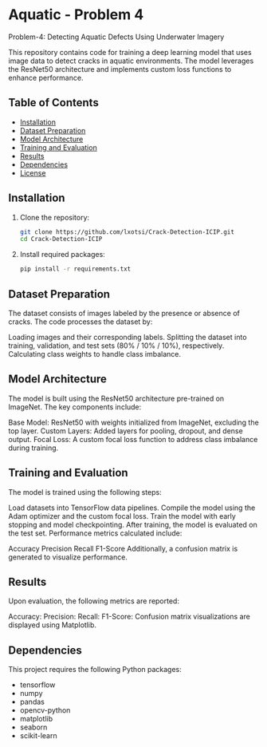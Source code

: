 # Aquatic - Problem 4
Problem-4: Detecting Aquatic Defects Using Underwater Imagery

This repository contains code for training a deep learning model that uses image data to detect cracks in aquatic environments. The model leverages the ResNet50 architecture and implements custom loss functions to enhance performance.

## Table of Contents
- [Installation](#installation)
- [Dataset Preparation](#dataset-preparation)
- [Model Architecture](#model-architecture)
- [Training and Evaluation](#training-and-evaluation)
- [Results](#results)
- [Dependencies](#dependencies)
- [License](#license)

## Installation

1. Clone the repository:
   ```bash
   git clone https://github.com/lxotsi/Crack-Detection-ICIP.git
   cd Crack-Detection-ICIP

2. Install required packages:
   ```bash
   pip install -r requirements.txt

## Dataset Preparation
The dataset consists of images labeled by the presence or absence of cracks. The code processes the dataset by:

Loading images and their corresponding labels.
Splitting the dataset into training, validation, and test sets (80% / 10% / 10%), respectively.
Calculating class weights to handle class imbalance.

## Model Architecture
The model is built using the ResNet50 architecture pre-trained on ImageNet. The key components include:

Base Model: ResNet50 with weights initialized from ImageNet, excluding the top layer.
Custom Layers: Added layers for pooling, dropout, and dense output.
Focal Loss: A custom focal loss function to address class imbalance during training.

## Training and Evaluation
The model is trained using the following steps:

Load datasets into TensorFlow data pipelines.
Compile the model using the Adam optimizer and the custom focal loss.
Train the model with early stopping and model checkpointing.
After training, the model is evaluated on the test set. Performance metrics calculated include:

Accuracy
Precision
Recall
F1-Score
Additionally, a confusion matrix is generated to visualize performance.

## Results
Upon evaluation, the following metrics are reported:

Accuracy: 
Precision: 
Recall: 
F1-Score: 
Confusion matrix visualizations are displayed using Matplotlib.

## Dependencies
This project requires the following Python packages:

- tensorflow
- numpy
- pandas
- opencv-python
- matplotlib
- seaborn
- scikit-learn
